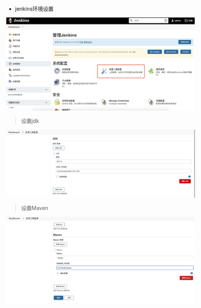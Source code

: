 - jenkins环境设置

![](../images/jenkins/build/jenkins_build_01.png)

> 设置jdk

![](../images/jenkins/build/jenkins_build_02.png)

> 设置Maven

![](../images/jenkins/build/jenkins_build_03.png)